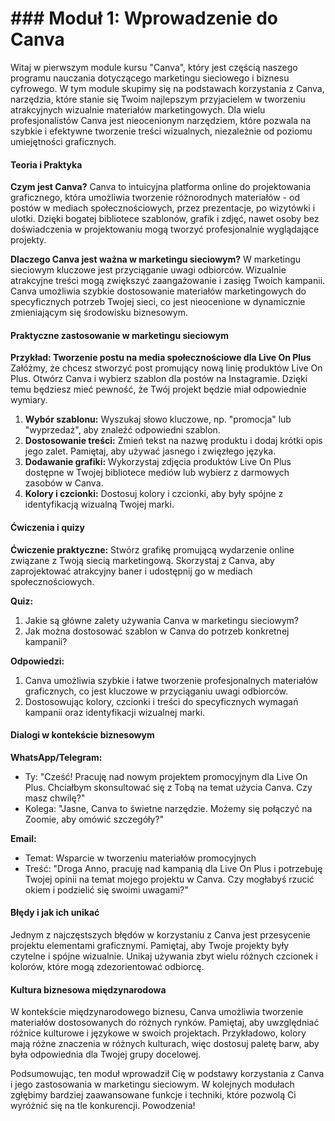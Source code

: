 # ### Moduł 1: Wprowadzenie do Canva

Witaj w pierwszym module kursu "Canva", który jest częścią naszego programu nauczania dotyczącego marketingu sieciowego i biznesu cyfrowego. W tym module skupimy się na podstawach korzystania z Canva, narzędzia, które stanie się Twoim najlepszym przyjacielem w tworzeniu atrakcyjnych wizualnie materiałów marketingowych. Dla wielu profesjonalistów Canva jest nieocenionym narzędziem, które pozwala na szybkie i efektywne tworzenie treści wizualnych, niezależnie od poziomu umiejętności graficznych.

#### Teoria i Praktyka

**Czym jest Canva?**
Canva to intuicyjna platforma online do projektowania graficznego, która umożliwia tworzenie różnorodnych materiałów - od postów w mediach społecznościowych, przez prezentacje, po wizytówki i ulotki. Dzięki bogatej bibliotece szablonów, grafik i zdjęć, nawet osoby bez doświadczenia w projektowaniu mogą tworzyć profesjonalnie wyglądające projekty.

**Dlaczego Canva jest ważna w marketingu sieciowym?**
W marketingu sieciowym kluczowe jest przyciąganie uwagi odbiorców. Wizualnie atrakcyjne treści mogą zwiększyć zaangażowanie i zasięg Twoich kampanii. Canva umożliwia szybkie dostosowanie materiałów marketingowych do specyficznych potrzeb Twojej sieci, co jest nieocenione w dynamicznie zmieniającym się środowisku biznesowym.

#### Praktyczne zastosowanie w marketingu sieciowym

**Przykład: Tworzenie postu na media społecznościowe dla Live On Plus**
Załóżmy, że chcesz stworzyć post promujący nową linię produktów Live On Plus. Otwórz Canva i wybierz szablon dla postów na Instagramie. Dzięki temu będziesz mieć pewność, że Twój projekt będzie miał odpowiednie wymiary.

1. **Wybór szablonu:** Wyszukaj słowo kluczowe, np. "promocja" lub "wyprzedaż", aby znaleźć odpowiedni szablon.
2. **Dostosowanie treści:** Zmień tekst na nazwę produktu i dodaj krótki opis jego zalet. Pamiętaj, aby używać jasnego i zwięzłego języka.
3. **Dodawanie grafiki:** Wykorzystaj zdjęcia produktów Live On Plus dostępne w Twojej bibliotece mediów lub wybierz z darmowych zasobów w Canva.
4. **Kolory i czcionki:** Dostosuj kolory i czcionki, aby były spójne z identyfikacją wizualną Twojej marki.

#### Ćwiczenia i quizy

**Ćwiczenie praktyczne:**
Stwórz grafikę promującą wydarzenie online związane z Twoją siecią marketingową. Skorzystaj z Canva, aby zaprojektować atrakcyjny baner i udostępnij go w mediach społecznościowych.

**Quiz:**
1. Jakie są główne zalety używania Canva w marketingu sieciowym?
2. Jak można dostosować szablon w Canva do potrzeb konkretnej kampanii?

**Odpowiedzi:**
1. Canva umożliwia szybkie i łatwe tworzenie profesjonalnych materiałów graficznych, co jest kluczowe w przyciąganiu uwagi odbiorców.
2. Dostosowując kolory, czcionki i treści do specyficznych wymagań kampanii oraz identyfikacji wizualnej marki.

#### Dialogi w kontekście biznesowym

**WhatsApp/Telegram:**
- Ty: "Cześć! Pracuję nad nowym projektem promocyjnym dla Live On Plus. Chciałbym skonsultować się z Tobą na temat użycia Canva. Czy masz chwilę?"
- Kolega: "Jasne, Canva to świetne narzędzie. Możemy się połączyć na Zoomie, aby omówić szczegóły?"

**Email:**
- Temat: Wsparcie w tworzeniu materiałów promocyjnych
- Treść: "Droga Anno, pracuję nad kampanią dla Live On Plus i potrzebuję Twojej opinii na temat mojego projektu w Canva. Czy mogłabyś rzucić okiem i podzielić się swoimi uwagami?"

#### Błędy i jak ich unikać

Jednym z najczęstszych błędów w korzystaniu z Canva jest przesycenie projektu elementami graficznymi. Pamiętaj, aby Twoje projekty były czytelne i spójne wizualnie. Unikaj używania zbyt wielu różnych czcionek i kolorów, które mogą zdezorientować odbiorcę.

#### Kultura biznesowa międzynarodowa

W kontekście międzynarodowego biznesu, Canva umożliwia tworzenie materiałów dostosowanych do różnych rynków. Pamiętaj, aby uwzględniać różnice kulturowe i językowe w swoich projektach. Przykładowo, kolory mają różne znaczenia w różnych kulturach, więc dostosuj paletę barw, aby była odpowiednia dla Twojej grupy docelowej.

Podsumowując, ten moduł wprowadził Cię w podstawy korzystania z Canva i jego zastosowania w marketingu sieciowym. W kolejnych modułach zgłębimy bardziej zaawansowane funkcje i techniki, które pozwolą Ci wyróżnić się na tle konkurencji. Powodzenia!